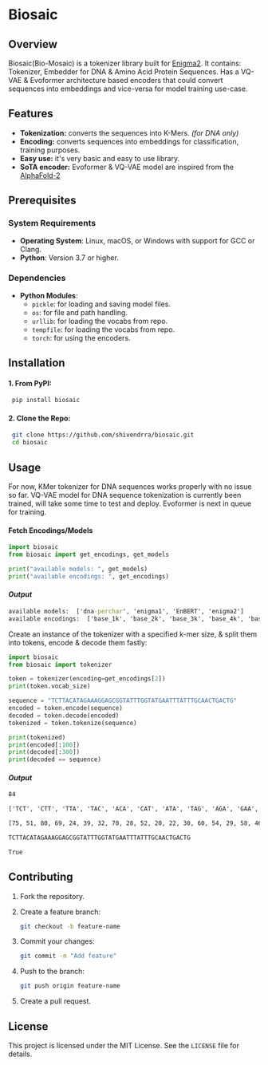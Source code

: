 # Biosaic
## Overview
Biosaic(Bio-Mosaic) is a tokenizer library built for [Enigma2](https://github.com/shivendrra/enigma2). It contains: Tokenizer, Embedder for DNA & Amino Acid Protein Sequences. Has a VQ-VAE & Evoformer architecture based encoders that could convert sequences into embeddings and vice-versa for model training use-case.

## Features
- **Tokenization:** converts the sequences into K-Mers. *(for DNA only)*
- **Encoding:** converts sequences into embeddings for classification, training purposes.
- **Easy use:** it's very basic and easy to use library.
- **SoTA encoder:** Evoformer & VQ-VAE model are inspired from the [AlphaFold-2](https://www.biorxiv.org/content/10.1101/2024.12.02.626366v1.full)

## Prerequisites
### System Requirements
- **Operating System**: Linux, macOS, or Windows with support for GCC or Clang.
- **Python**: Version 3.7 or higher.

### Dependencies
- **Python Modules**:
  - `pickle`: for loading and saving model files.
  - `os`: for file and path handling.
  - `urllib`: for loading the vocabs from repo.
  - `tempfile`: for loading the vocabs from repo.
  - `torch`: for using the encoders.

## Installation
#### 1. From PyPI:
   ```cmd
	pip install biosaic
   ```

#### 2. Clone the Repo:
   ```bash
	git clone https://github.com/shivendrra/biosaic.git
	cd biosaic
   ```


## Usage
For now, KMer tokenizer for DNA sequences works properly with no issue so far. VQ-VAE model for DNA sequence tokenization is currently been trained, will take some time to test and deploy. Evoformer is next in queue for training.

#### Fetch Encodings/Models

```python
import biosaic
from biosaic import get_encodings, get_models

print("available models: ", get_models)
print("available encodings: ", get_encodings)
```

#### ***Output***

```cmd
available models:  ['dna-perchar', 'enigma1', 'EnBERT', 'enigma2']
available encodings:  ['base_1k', 'base_2k', 'base_3k', 'base_4k', 'base_5k']
```

Create an instance of the tokenizer with a specified k-mer size, & split them into tokens, encode & decode them fastly:

```python
import biosaic
from biosaic import tokenizer

token = tokenizer(encoding=get_encodings[2])
print(token.vocab_size)

sequence = "TCTTACATAGAAAGGAGCGGTATTTGGTATGAATTTATTTGCAACTGACTG"
encoded = token.encode(sequence)
decoded = token.decode(encoded)
tokenized = token.tokenize(sequence)

print(tokenized)
print(encoded[:100])
print(decoded[:300])
print(decoded == sequence)
```

#### ***Output***

```cmd
84

['TCT', 'CTT', 'TTA', 'TAC', 'ACA', 'CAT', 'ATA', 'TAG', 'AGA', 'GAA', 'AAA', 'AAG', 'AGG', 'GGA', 'GAG', 'AGC', 'GCG', 'CGG', 'GGT', 'GTA', 'TAT', 'ATT', 'TTT', 'TTG', 'TGG', 'GGT', 'GTA', 'TAT', 'ATG', 'TGA', 'GAA', 'AAT', 'ATT', 'TTT', 'TTA', 'TAT', 'ATT', 'TTT', 'TTG', 'TGC', 'GCA', 'CAA', 'AAC', 'ACT', 'CTG', 'TGA', 'GAC', 'ACT', 'CTG']

[75, 51, 80, 69, 24, 39, 32, 70, 28, 52, 20, 22, 30, 60, 54, 29, 58, 46, 63, 64, 71, 35, 83, 82, 78, 63, 64, 71, 34, 76, 52, 23, 35, 83, 80, 71, 35, 83, 82, 77, 56, 36, 21, 27, 50, 76, 53, 27, 50]

TCTTACATAGAAAGGAGCGGTATTTGGTATGAATTTATTTGCAACTGACTG

True
```

## Contributing
1. Fork the repository.

2. Create a feature branch:
   ```bash
   git checkout -b feature-name
   ```

3. Commit your changes:
   ```bash
   git commit -m "Add feature"
   ```

4. Push to the branch:
   ```bash
   git push origin feature-name
   ```

5. Create a pull request.

## License
This project is licensed under the MIT License. See the `LICENSE` file for details.